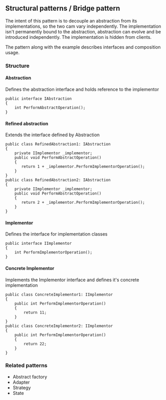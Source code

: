 ## Structural patterns / Bridge pattern

The intent of this pattern is to decouple an abstraction from its implementations, so the two cam vary independently.
The implementation isn't permanently bound to the abstraction, abstraction can evolve and be introduced independently.
The implementation is hidden from clients.

The pattern along with the example describes interfaces and composition usage.

### Structure
#### Abstraction
Defines the abstraction interface and holds reference to the implementor
```
public interface IAbstraction
{
    int PerformAbstractOperation();
}
```
#### Refined abstraction
Extends the interface defined by Abstraction
```
public class RefinedAbstraction1: IAbstraction
{
    private IImplementor _implementor;
    public void PerformAbstractOperation() 
    {
       return 1 + _implementor.PerformImplementorOperation(); 
    }
}
public class RefinedAbstraction2: IAbstraction
{
    private IImplementor _implementor;
    public void PerformAbstractOperation() 
    {
       return 2 + _implementor.PerformImplementorOperation();
    }
}
```
#### Implementor
Defines the interface for implementation classes
```
public interface IImplementor
{
    int PerformImplementorOperation();
}
```
#### Concrete Implementor
Implements the Implementor interface and defines it's concrete implementation
```
public class ConcreteImplementor1: IImplementor
{
    public int PerformImplementorOperation() 
    {
        return 11;
    }
}
public class ConcreteImplementor2: IImplementor
{
    public int PerformImplementorOperation() 
    {
        return 22;
    }
}
```

### Related patterns
- Abstract factory
- Adapter
- Strategy
- State

